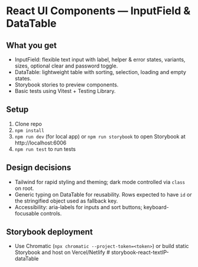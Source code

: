 # React UI Components — InputField & DataTable

## What you get
- InputField: flexible text input with label, helper & error states, variants, sizes, optional clear and password toggle.
- DataTable: lightweight table with sorting, selection, loading and empty states.
- Storybook stories to preview components.
- Basic tests using Vitest + Testing Library.

## Setup
1. Clone repo
2. `npm install`
3. `npm run dev` (for local app) or `npm run storybook` to open Storybook at http://localhost:6006
4. `npm run test` to run tests

## Design decisions
- Tailwind for rapid styling and theming; dark mode controlled via `class` on root.
- Generic typing on DataTable for reusability. Rows expected to have `id` or the stringified object used as fallback key.
- Accessibility: aria-labels for inputs and sort buttons; keyboard-focusable controls.

## Storybook deployment
- Use Chromatic (`npx chromatic --project-token=<token>`) or build static Storybook and host on Vercel/Netlify
#   s t o r y b o o k - r e a c t - t e x t I P - d a t a T a b l e  
 